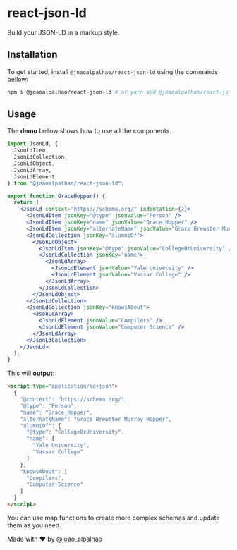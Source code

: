 # react-json-ld

Build your JSON-LD in a markup style.

## Installation

To get started, install `@joaoalpalhao/react-json-ld` using the commands bellow:

```bash
npm i @joaoalpalhao/react-json-ld # or yarn add @joaoalpalhao/react-json-ld
```

## Usage

The **demo** bellow shows how to use all the components.

```jsx
import JsonLd, {
  JsonLdItem,
  JsonLdCollection,
  JsonLdObject,
  JsonLdArray,
  JsonLdElement
} from "@joaoalpalhao/react-json-ld";

export function GraceHopper() {
  return (
    <JsonLd context="https://schema.org/" indentation={2}>
      <JsonLdItem jsonKey="@type" jsonValue="Person" />
      <JsonLdItem jsonKey="name" jsonValue="Grace Hopper" />
      <JsonLdItem jsonKey="alternateName" jsonValue="Grace Brewster Murray Hopper" />
      <JsonLdCollection jsonKey="alumniOf">
        <JsonLdObject>
          <JsonLdItem jsonKey="@type" jsonValue="CollegeOrUniversity" />
          <JsonLdCollection jsonKey="name">
            <JsonLdArray>
              <JsonLdElement jsonValue="Yale University" />
              <JsonLdElement jsonValue="Vassar College" />
            </JsonLdArray>
          </JsonLdCollection>
        </JsonLdObject>
      </JsonLdCollection>
      <JsonLdCollection jsonKey="knowsAbout">
        <JsonLdArray>
          <JsonLdElement jsonValue="Compilers" />
          <JsonLdElement jsonValue="Computer Science" />
        </JsonLdArray>
      </JsonLdCollection>
    </JsonLd>
  );
}
```

This will **output**:

```html
<script type="application/ld+json">
  {
    "@context": "https://schema.org/",
    "@type": "Person",
    "name": "Grace Hopper",
    "alternateName": "Grace Brewster Murray Hopper",
    "alumniOf": {
      "@type": "CollegeOrUniversity",
      "name": [
        "Yale University",
        "Vassar College"
      ]
    },
    "knowsAbout": [
      "Compilers",
      "Computer Science"
    ]
  }
</script>
```

You can use map functions to create more complex schemas and update them as you need.

Made with ❤️ by [@joao_alpalhao](https://twitter.com/joao_alpalhao)